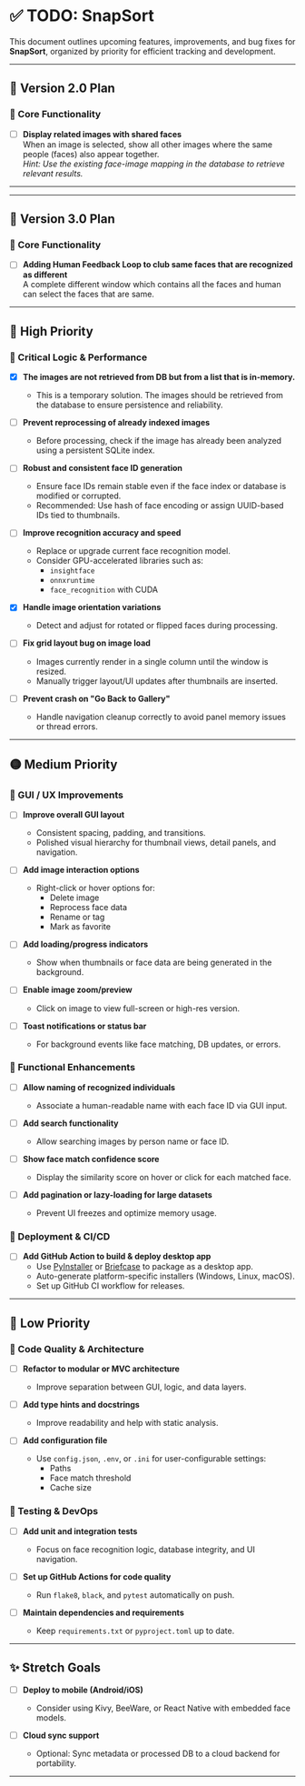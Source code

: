 # ✅ TODO: SnapSort

This document outlines upcoming features, improvements, and bug fixes for **SnapSort**, organized by priority for efficient tracking and development.

---

## 🔁 Version 2.0 Plan

### 🧠 Core Functionality

- [ ] **Display related images with shared faces**  
       When an image is selected, show all other images where the same people (faces) also appear together.  
       _Hint: Use the existing face-image mapping in the database to retrieve relevant results._

---

---

## 🔁 Version 3.0 Plan

### 🧠 Core Functionality

- [ ] **Adding Human Feedback Loop to club same faces that are recognized as different**  
       A complete different window which contains all the faces and human can select the faces that are same.

---

## 🔴 High Priority

### 🔧 Critical Logic & Performance

- [x] **The images are not retrieved from DB but from a list that is in-memory.**

  - This is a temporary solution. The images should be retrieved from the database to ensure persistence and reliability.

- [ ] **Prevent reprocessing of already indexed images**

  - Before processing, check if the image has already been analyzed using a persistent SQLite index.

- [ ] **Robust and consistent face ID generation**

  - Ensure face IDs remain stable even if the face index or database is modified or corrupted.
  - Recommended: Use hash of face encoding or assign UUID-based IDs tied to thumbnails.

- [ ] **Improve recognition accuracy and speed**

  - Replace or upgrade current face recognition model.
  - Consider GPU-accelerated libraries such as:
    - `insightface`
    - `onnxruntime`
    - `face_recognition` with CUDA

- [x] **Handle image orientation variations**

  - Detect and adjust for rotated or flipped faces during processing.

- [ ] **Fix grid layout bug on image load**

  - Images currently render in a single column until the window is resized.
  - Manually trigger layout/UI updates after thumbnails are inserted.

- [ ] **Prevent crash on "Go Back to Gallery"**
  - Handle navigation cleanup correctly to avoid panel memory issues or thread errors.

---

## 🟡 Medium Priority

### 🎨 GUI / UX Improvements

- [ ] **Improve overall GUI layout**

  - Consistent spacing, padding, and transitions.
  - Polished visual hierarchy for thumbnail views, detail panels, and navigation.

- [ ] **Add image interaction options**

  - Right-click or hover options for:
    - Delete image
    - Reprocess face data
    - Rename or tag
    - Mark as favorite

- [ ] **Add loading/progress indicators**

  - Show when thumbnails or face data are being generated in the background.

- [ ] **Enable image zoom/preview**

  - Click on image to view full-screen or high-res version.

- [ ] **Toast notifications or status bar**
  - For background events like face matching, DB updates, or errors.

### 🧠 Functional Enhancements

- [ ] **Allow naming of recognized individuals**

  - Associate a human-readable name with each face ID via GUI input.

- [ ] **Add search functionality**

  - Allow searching images by person name or face ID.

- [ ] **Show face match confidence score**

  - Display the similarity score on hover or click for each matched face.

- [ ] **Add pagination or lazy-loading for large datasets**
  - Prevent UI freezes and optimize memory usage.

### 🚀 Deployment & CI/CD

- [ ] **Add GitHub Action to build & deploy desktop app**
  - Use [PyInstaller](https://pyinstaller.org/) or [Briefcase](https://beeware.org/project/projects/tools/briefcase/) to package as a desktop app.
  - Auto-generate platform-specific installers (Windows, Linux, macOS).
  - Set up GitHub CI workflow for releases.

---

## 🔵 Low Priority

### 🧰 Code Quality & Architecture

- [ ] **Refactor to modular or MVC architecture**

  - Improve separation between GUI, logic, and data layers.

- [ ] **Add type hints and docstrings**

  - Improve readability and help with static analysis.

- [ ] **Add configuration file**
  - Use `config.json`, `.env`, or `.ini` for user-configurable settings:
    - Paths
    - Face match threshold
    - Cache size

### 🧪 Testing & DevOps

- [ ] **Add unit and integration tests**

  - Focus on face recognition logic, database integrity, and UI navigation.

- [ ] **Set up GitHub Actions for code quality**

  - Run `flake8`, `black`, and `pytest` automatically on push.

- [ ] **Maintain dependencies and requirements**
  - Keep `requirements.txt` or `pyproject.toml` up to date.

---

## ✨ Stretch Goals

- [ ] **Deploy to mobile (Android/iOS)**

  - Consider using Kivy, BeeWare, or React Native with embedded face models.

- [ ] **Cloud sync support**
  - Optional: Sync metadata or processed DB to a cloud backend for portability.

---
